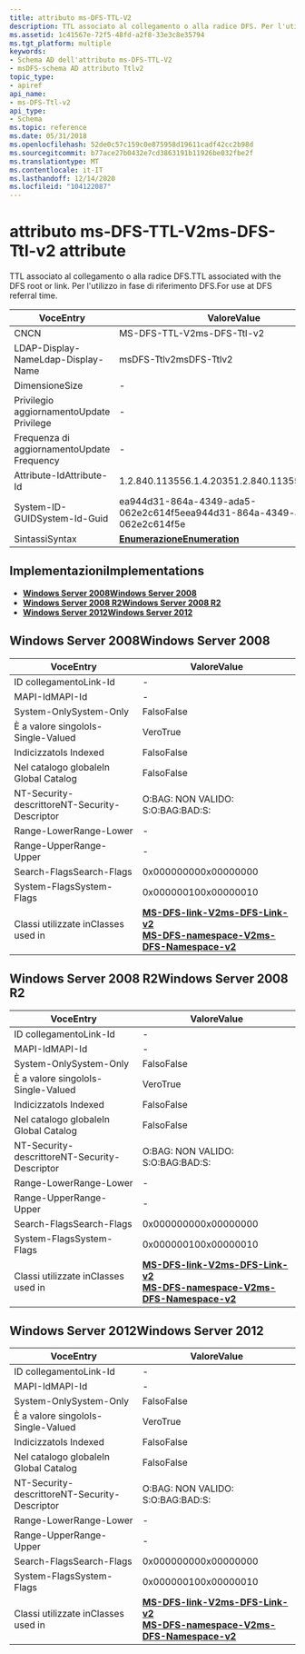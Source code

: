 ```yaml
---
title: attributo ms-DFS-TTL-V2
description: TTL associato al collegamento o alla radice DFS. Per l'utilizzo in fase di riferimento DFS.
ms.assetid: 1c41567e-72f5-48fd-a2f8-33e3c8e35794
ms.tgt_platform: multiple
keywords:
- Schema AD dell'attributo ms-DFS-TTL-V2
- msDFS-schema AD attributo Ttlv2
topic_type:
- apiref
api_name:
- ms-DFS-Ttl-v2
api_type:
- Schema
ms.topic: reference
ms.date: 05/31/2018
ms.openlocfilehash: 52de0c57c159c0e875958d19611cadf42cc2b98d
ms.sourcegitcommit: b77ace27b0432e7cd3863191b11926be032fbe2f
ms.translationtype: MT
ms.contentlocale: it-IT
ms.lasthandoff: 12/14/2020
ms.locfileid: "104122087"
---
```

# <a name="ms-dfs-ttl-v2-attribute"></a><span data-ttu-id="34df4-106">attributo ms-DFS-TTL-V2</span><span class="sxs-lookup"><span data-stu-id="34df4-106">ms-DFS-Ttl-v2 attribute</span></span>

<span data-ttu-id="34df4-107">TTL associato al collegamento o alla radice DFS.</span><span class="sxs-lookup"><span data-stu-id="34df4-107">TTL associated with the DFS root or link.</span></span> <span data-ttu-id="34df4-108">Per l'utilizzo in fase di riferimento DFS.</span><span class="sxs-lookup"><span data-stu-id="34df4-108">For use at DFS referral time.</span></span>



| <span data-ttu-id="34df4-109">Voce</span><span class="sxs-lookup"><span data-stu-id="34df4-109">Entry</span></span> | <span data-ttu-id="34df4-110">Valore</span><span class="sxs-lookup"><span data-stu-id="34df4-110">Value</span></span> |
|-------------------|--------------------------------------|
| <span data-ttu-id="34df4-111">CN</span><span class="sxs-lookup"><span data-stu-id="34df4-111">CN</span></span>                | <span data-ttu-id="34df4-112">MS-DFS-TTL-V2</span><span class="sxs-lookup"><span data-stu-id="34df4-112">ms-DFS-Ttl-v2</span></span>                        |
| <span data-ttu-id="34df4-113">LDAP-Display-Name</span><span class="sxs-lookup"><span data-stu-id="34df4-113">Ldap-Display-Name</span></span> | <span data-ttu-id="34df4-114">msDFS-Ttlv2</span><span class="sxs-lookup"><span data-stu-id="34df4-114">msDFS-Ttlv2</span></span>                          |
| <span data-ttu-id="34df4-115">Dimensione</span><span class="sxs-lookup"><span data-stu-id="34df4-115">Size</span></span>              | \-                                   |
| <span data-ttu-id="34df4-116">Privilegio aggiornamento</span><span class="sxs-lookup"><span data-stu-id="34df4-116">Update Privilege</span></span>  | \-                                   |
| <span data-ttu-id="34df4-117">Frequenza di aggiornamento</span><span class="sxs-lookup"><span data-stu-id="34df4-117">Update Frequency</span></span>  | \-                                   |
| <span data-ttu-id="34df4-118">Attribute-Id</span><span class="sxs-lookup"><span data-stu-id="34df4-118">Attribute-Id</span></span>      | <span data-ttu-id="34df4-119">1.2.840.113556.1.4.2035</span><span class="sxs-lookup"><span data-stu-id="34df4-119">1.2.840.113556.1.4.2035</span></span>              |
| <span data-ttu-id="34df4-120">System-ID-GUID</span><span class="sxs-lookup"><span data-stu-id="34df4-120">System-Id-Guid</span></span>    | <span data-ttu-id="34df4-121">ea944d31-864a-4349-ada5-062e2c614f5e</span><span class="sxs-lookup"><span data-stu-id="34df4-121">ea944d31-864a-4349-ada5-062e2c614f5e</span></span> |
| <span data-ttu-id="34df4-122">Sintassi</span><span class="sxs-lookup"><span data-stu-id="34df4-122">Syntax</span></span>            | [<span data-ttu-id="34df4-123">**Enumerazione**</span><span class="sxs-lookup"><span data-stu-id="34df4-123">**Enumeration**</span></span>](s-enumeration.md) |



## <a name="implementations"></a><span data-ttu-id="34df4-124">Implementazioni</span><span class="sxs-lookup"><span data-stu-id="34df4-124">Implementations</span></span>

-   [<span data-ttu-id="34df4-125">**Windows Server 2008**</span><span class="sxs-lookup"><span data-stu-id="34df4-125">**Windows Server 2008**</span></span>](#windows-server-2008)
-   [<span data-ttu-id="34df4-126">**Windows Server 2008 R2**</span><span class="sxs-lookup"><span data-stu-id="34df4-126">**Windows Server 2008 R2**</span></span>](#windows-server-2008-r2)
-   [<span data-ttu-id="34df4-127">**Windows Server 2012**</span><span class="sxs-lookup"><span data-stu-id="34df4-127">**Windows Server 2012**</span></span>](#windows-server-2012)

## <a name="windows-server-2008"></a><span data-ttu-id="34df4-128">Windows Server 2008</span><span class="sxs-lookup"><span data-stu-id="34df4-128">Windows Server 2008</span></span>



| <span data-ttu-id="34df4-129">Voce</span><span class="sxs-lookup"><span data-stu-id="34df4-129">Entry</span></span> | <span data-ttu-id="34df4-130">Valore</span><span class="sxs-lookup"><span data-stu-id="34df4-130">Value</span></span> |
|------------------------|-------------------------------------------------------------------------------------------------------------------|
| <span data-ttu-id="34df4-131">ID collegamento</span><span class="sxs-lookup"><span data-stu-id="34df4-131">Link-Id</span></span>                | \-                                                                                                                |
| <span data-ttu-id="34df4-132">MAPI-Id</span><span class="sxs-lookup"><span data-stu-id="34df4-132">MAPI-Id</span></span>                | \-                                                                                                                |
| <span data-ttu-id="34df4-133">System-Only</span><span class="sxs-lookup"><span data-stu-id="34df4-133">System-Only</span></span>            | <span data-ttu-id="34df4-134">Falso</span><span class="sxs-lookup"><span data-stu-id="34df4-134">False</span></span>                                                                                                             |
| <span data-ttu-id="34df4-135">È a valore singolo</span><span class="sxs-lookup"><span data-stu-id="34df4-135">Is-Single-Valued</span></span>       | <span data-ttu-id="34df4-136">Vero</span><span class="sxs-lookup"><span data-stu-id="34df4-136">True</span></span>                                                                                                              |
| <span data-ttu-id="34df4-137">Indicizzato</span><span class="sxs-lookup"><span data-stu-id="34df4-137">Is Indexed</span></span>             | <span data-ttu-id="34df4-138">Falso</span><span class="sxs-lookup"><span data-stu-id="34df4-138">False</span></span>                                                                                                             |
| <span data-ttu-id="34df4-139">Nel catalogo globale</span><span class="sxs-lookup"><span data-stu-id="34df4-139">In Global Catalog</span></span>      | <span data-ttu-id="34df4-140">Falso</span><span class="sxs-lookup"><span data-stu-id="34df4-140">False</span></span>                                                                                                             |
| <span data-ttu-id="34df4-141">NT-Security-descrittore</span><span class="sxs-lookup"><span data-stu-id="34df4-141">NT-Security-Descriptor</span></span> | <span data-ttu-id="34df4-142">O:BAG: NON VALIDO: S:</span><span class="sxs-lookup"><span data-stu-id="34df4-142">O:BAG:BAD:S:</span></span>                                                                                                      |
| <span data-ttu-id="34df4-143">Range-Lower</span><span class="sxs-lookup"><span data-stu-id="34df4-143">Range-Lower</span></span>            | \-                                                                                                                |
| <span data-ttu-id="34df4-144">Range-Upper</span><span class="sxs-lookup"><span data-stu-id="34df4-144">Range-Upper</span></span>            | \-                                                                                                                |
| <span data-ttu-id="34df4-145">Search-Flags</span><span class="sxs-lookup"><span data-stu-id="34df4-145">Search-Flags</span></span>           | <span data-ttu-id="34df4-146">0x00000000</span><span class="sxs-lookup"><span data-stu-id="34df4-146">0x00000000</span></span>                                                                                                        |
| <span data-ttu-id="34df4-147">System-Flags</span><span class="sxs-lookup"><span data-stu-id="34df4-147">System-Flags</span></span>           | <span data-ttu-id="34df4-148">0x00000010</span><span class="sxs-lookup"><span data-stu-id="34df4-148">0x00000010</span></span>                                                                                                        |
| <span data-ttu-id="34df4-149">Classi utilizzate in</span><span class="sxs-lookup"><span data-stu-id="34df4-149">Classes used in</span></span>        | [<span data-ttu-id="34df4-150">**MS-DFS-link-V2**</span><span class="sxs-lookup"><span data-stu-id="34df4-150">**ms-DFS-Link-v2**</span></span>](c-msdfs-linkv2.md)<br/> [<span data-ttu-id="34df4-151">**MS-DFS-namespace-V2**</span><span class="sxs-lookup"><span data-stu-id="34df4-151">**ms-DFS-Namespace-v2**</span></span>](c-msdfs-namespacev2.md)<br/> |



## <a name="windows-server-2008-r2"></a><span data-ttu-id="34df4-152">Windows Server 2008 R2</span><span class="sxs-lookup"><span data-stu-id="34df4-152">Windows Server 2008 R2</span></span>



| <span data-ttu-id="34df4-153">Voce</span><span class="sxs-lookup"><span data-stu-id="34df4-153">Entry</span></span> | <span data-ttu-id="34df4-154">Valore</span><span class="sxs-lookup"><span data-stu-id="34df4-154">Value</span></span> |
|------------------------|-------------------------------------------------------------------------------------------------------------------|
| <span data-ttu-id="34df4-155">ID collegamento</span><span class="sxs-lookup"><span data-stu-id="34df4-155">Link-Id</span></span>                | \-                                                                                                                |
| <span data-ttu-id="34df4-156">MAPI-Id</span><span class="sxs-lookup"><span data-stu-id="34df4-156">MAPI-Id</span></span>                | \-                                                                                                                |
| <span data-ttu-id="34df4-157">System-Only</span><span class="sxs-lookup"><span data-stu-id="34df4-157">System-Only</span></span>            | <span data-ttu-id="34df4-158">Falso</span><span class="sxs-lookup"><span data-stu-id="34df4-158">False</span></span>                                                                                                             |
| <span data-ttu-id="34df4-159">È a valore singolo</span><span class="sxs-lookup"><span data-stu-id="34df4-159">Is-Single-Valued</span></span>       | <span data-ttu-id="34df4-160">Vero</span><span class="sxs-lookup"><span data-stu-id="34df4-160">True</span></span>                                                                                                              |
| <span data-ttu-id="34df4-161">Indicizzato</span><span class="sxs-lookup"><span data-stu-id="34df4-161">Is Indexed</span></span>             | <span data-ttu-id="34df4-162">Falso</span><span class="sxs-lookup"><span data-stu-id="34df4-162">False</span></span>                                                                                                             |
| <span data-ttu-id="34df4-163">Nel catalogo globale</span><span class="sxs-lookup"><span data-stu-id="34df4-163">In Global Catalog</span></span>      | <span data-ttu-id="34df4-164">Falso</span><span class="sxs-lookup"><span data-stu-id="34df4-164">False</span></span>                                                                                                             |
| <span data-ttu-id="34df4-165">NT-Security-descrittore</span><span class="sxs-lookup"><span data-stu-id="34df4-165">NT-Security-Descriptor</span></span> | <span data-ttu-id="34df4-166">O:BAG: NON VALIDO: S:</span><span class="sxs-lookup"><span data-stu-id="34df4-166">O:BAG:BAD:S:</span></span>                                                                                                      |
| <span data-ttu-id="34df4-167">Range-Lower</span><span class="sxs-lookup"><span data-stu-id="34df4-167">Range-Lower</span></span>            | \-                                                                                                                |
| <span data-ttu-id="34df4-168">Range-Upper</span><span class="sxs-lookup"><span data-stu-id="34df4-168">Range-Upper</span></span>            | \-                                                                                                                |
| <span data-ttu-id="34df4-169">Search-Flags</span><span class="sxs-lookup"><span data-stu-id="34df4-169">Search-Flags</span></span>           | <span data-ttu-id="34df4-170">0x00000000</span><span class="sxs-lookup"><span data-stu-id="34df4-170">0x00000000</span></span>                                                                                                        |
| <span data-ttu-id="34df4-171">System-Flags</span><span class="sxs-lookup"><span data-stu-id="34df4-171">System-Flags</span></span>           | <span data-ttu-id="34df4-172">0x00000010</span><span class="sxs-lookup"><span data-stu-id="34df4-172">0x00000010</span></span>                                                                                                        |
| <span data-ttu-id="34df4-173">Classi utilizzate in</span><span class="sxs-lookup"><span data-stu-id="34df4-173">Classes used in</span></span>        | [<span data-ttu-id="34df4-174">**MS-DFS-link-V2**</span><span class="sxs-lookup"><span data-stu-id="34df4-174">**ms-DFS-Link-v2**</span></span>](c-msdfs-linkv2.md)<br/> [<span data-ttu-id="34df4-175">**MS-DFS-namespace-V2**</span><span class="sxs-lookup"><span data-stu-id="34df4-175">**ms-DFS-Namespace-v2**</span></span>](c-msdfs-namespacev2.md)<br/> |



## <a name="windows-server-2012"></a><span data-ttu-id="34df4-176">Windows Server 2012</span><span class="sxs-lookup"><span data-stu-id="34df4-176">Windows Server 2012</span></span>



| <span data-ttu-id="34df4-177">Voce</span><span class="sxs-lookup"><span data-stu-id="34df4-177">Entry</span></span> | <span data-ttu-id="34df4-178">Valore</span><span class="sxs-lookup"><span data-stu-id="34df4-178">Value</span></span> |
|------------------------|-------------------------------------------------------------------------------------------------------------------|
| <span data-ttu-id="34df4-179">ID collegamento</span><span class="sxs-lookup"><span data-stu-id="34df4-179">Link-Id</span></span>                | \-                                                                                                                |
| <span data-ttu-id="34df4-180">MAPI-Id</span><span class="sxs-lookup"><span data-stu-id="34df4-180">MAPI-Id</span></span>                | \-                                                                                                                |
| <span data-ttu-id="34df4-181">System-Only</span><span class="sxs-lookup"><span data-stu-id="34df4-181">System-Only</span></span>            | <span data-ttu-id="34df4-182">Falso</span><span class="sxs-lookup"><span data-stu-id="34df4-182">False</span></span>                                                                                                             |
| <span data-ttu-id="34df4-183">È a valore singolo</span><span class="sxs-lookup"><span data-stu-id="34df4-183">Is-Single-Valued</span></span>       | <span data-ttu-id="34df4-184">Vero</span><span class="sxs-lookup"><span data-stu-id="34df4-184">True</span></span>                                                                                                              |
| <span data-ttu-id="34df4-185">Indicizzato</span><span class="sxs-lookup"><span data-stu-id="34df4-185">Is Indexed</span></span>             | <span data-ttu-id="34df4-186">Falso</span><span class="sxs-lookup"><span data-stu-id="34df4-186">False</span></span>                                                                                                             |
| <span data-ttu-id="34df4-187">Nel catalogo globale</span><span class="sxs-lookup"><span data-stu-id="34df4-187">In Global Catalog</span></span>      | <span data-ttu-id="34df4-188">Falso</span><span class="sxs-lookup"><span data-stu-id="34df4-188">False</span></span>                                                                                                             |
| <span data-ttu-id="34df4-189">NT-Security-descrittore</span><span class="sxs-lookup"><span data-stu-id="34df4-189">NT-Security-Descriptor</span></span> | <span data-ttu-id="34df4-190">O:BAG: NON VALIDO: S:</span><span class="sxs-lookup"><span data-stu-id="34df4-190">O:BAG:BAD:S:</span></span>                                                                                                      |
| <span data-ttu-id="34df4-191">Range-Lower</span><span class="sxs-lookup"><span data-stu-id="34df4-191">Range-Lower</span></span>            | \-                                                                                                                |
| <span data-ttu-id="34df4-192">Range-Upper</span><span class="sxs-lookup"><span data-stu-id="34df4-192">Range-Upper</span></span>            | \-                                                                                                                |
| <span data-ttu-id="34df4-193">Search-Flags</span><span class="sxs-lookup"><span data-stu-id="34df4-193">Search-Flags</span></span>           | <span data-ttu-id="34df4-194">0x00000000</span><span class="sxs-lookup"><span data-stu-id="34df4-194">0x00000000</span></span>                                                                                                        |
| <span data-ttu-id="34df4-195">System-Flags</span><span class="sxs-lookup"><span data-stu-id="34df4-195">System-Flags</span></span>           | <span data-ttu-id="34df4-196">0x00000010</span><span class="sxs-lookup"><span data-stu-id="34df4-196">0x00000010</span></span>                                                                                                        |
| <span data-ttu-id="34df4-197">Classi utilizzate in</span><span class="sxs-lookup"><span data-stu-id="34df4-197">Classes used in</span></span>        | [<span data-ttu-id="34df4-198">**MS-DFS-link-V2**</span><span class="sxs-lookup"><span data-stu-id="34df4-198">**ms-DFS-Link-v2**</span></span>](c-msdfs-linkv2.md)<br/> [<span data-ttu-id="34df4-199">**MS-DFS-namespace-V2**</span><span class="sxs-lookup"><span data-stu-id="34df4-199">**ms-DFS-Namespace-v2**</span></span>](c-msdfs-namespacev2.md)<br/> |



 

 





